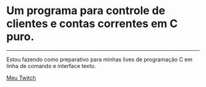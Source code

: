 # Um programa para controle de clientes e contas correntes em C puro.
----------

Estou fazendo como preparativo para minhas lives de programação C em linha de comando e interface texto.

[Meu Twitch](https://Twitch.TV/ArthurCAzevedo)

